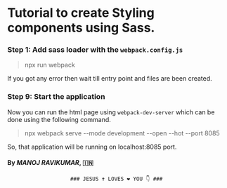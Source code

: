 # Tutorial to create Styling components using Sass.

### Step 1: Add sass loader with the `webpack.config.js`




> npx run webpack 

If you got any error then wait till entry point and files are been created.




 ### Step 9: Start the application
 
 Now you can run the html page using `webpack-dev-server` which can be done using the following command.
 
 > npx webpack serve --mode development --open --hot --port 8085

 So, that application will be running on localhost:8085 port.
 


 
#### By *MANOJ RAVIKUMAR*, :india:	
																		
						### JESUS ✝️ LOVES ❤️ YOU 👇 ###
